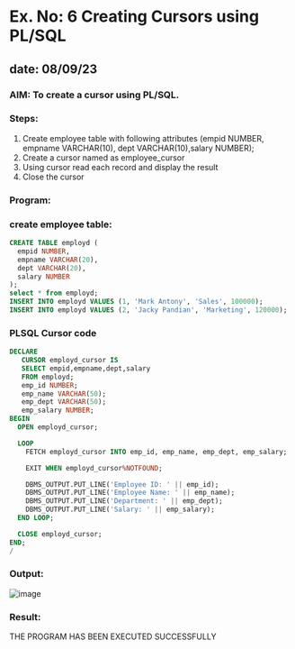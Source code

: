 # Ex. No: 6 Creating Cursors using PL/SQL

 ## date: 08/09/23

### AIM: To create a cursor using PL/SQL.

### Steps:
1. Create employee table with following attributes (empid NUMBER, empname VARCHAR(10), dept VARCHAR(10),salary NUMBER);
2. Create a cursor named as employee_cursor
3. Using cursor read each record and display the result
4. Close the cursor

### Program:

### create employee table:
```sql
CREATE TABLE employd (
  empid NUMBER,
  empname VARCHAR(20),
  dept VARCHAR(20),
  salary NUMBER
);
select * from employd;
INSERT INTO employd VALUES (1, 'Mark Antony', 'Sales', 100000);
INSERT INTO employd VALUES (2, 'Jacky Pandian', 'Marketing', 120000);
```

### PLSQL Cursor code
```sql
DECLARE
   CURSOR employd_cursor IS
   SELECT empid,empname,dept,salary
   FROM employd;
   emp_id NUMBER;
   emp_name VARCHAR(50);
   emp_dept VARCHAR(50);
   emp_salary NUMBER;
BEGIN
  OPEN employd_cursor;

  LOOP
    FETCH employd_cursor INTO emp_id, emp_name, emp_dept, emp_salary;

    EXIT WHEN employd_cursor%NOTFOUND;

    DBMS_OUTPUT.PUT_LINE('Employee ID: ' || emp_id);
    DBMS_OUTPUT.PUT_LINE('Employee Name: ' || emp_name);
    DBMS_OUTPUT.PUT_LINE('Department: ' || emp_dept);
    DBMS_OUTPUT.PUT_LINE('Salary: ' || emp_salary);
  END LOOP;

  CLOSE employd_cursor;
END;
/
```
### Output:
![image](https://github.com/ShriramGH/Ex-no-6-Creating-Cursors-using-PL-SQL/assets/117991122/59ebec93-72eb-41cb-8630-8f1b8d2c62d3)


### Result:

THE PROGRAM HAS BEEN EXECUTED SUCCESSFULLY
